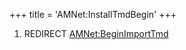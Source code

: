 +++
title = 'AMNet:InstallTmdBegin'
+++

1.  REDIRECT [AMNet:BeginImportTmd](AMNet:BeginImportTmd "wikilink")
